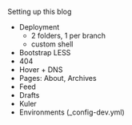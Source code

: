 Setting up this blog

* Deployment
  * 2 folders, 1 per branch
  * custom shell
* Bootstrap LESS
* 404
* Hover + DNS
* Pages: About, Archives
* Feed
* Drafts
* Kuler
* Environments (_config-dev.yml)